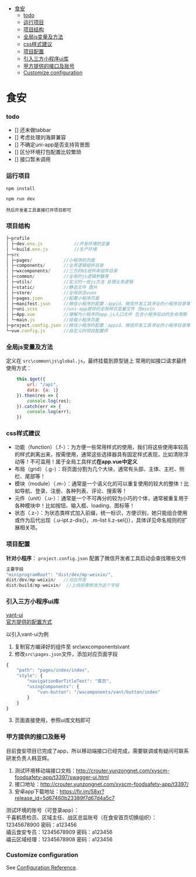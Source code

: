 - [食安](#%e9%a3%9f%e5%ae%89)
    - [todo](#todo)
    - [运行项目](#%e8%bf%90%e8%a1%8c%e9%a1%b9%e7%9b%ae)
    - [项目结构](#%e9%a1%b9%e7%9b%ae%e7%bb%93%e6%9e%84)
    - [全局js变量及方法](#%e5%85%a8%e5%b1%80js%e5%8f%98%e9%87%8f%e5%8f%8a%e6%96%b9%e6%b3%95)
    - [css样式建议](#css%e6%a0%b7%e5%bc%8f%e5%bb%ba%e8%ae%ae)
    - [项目配置](#%e9%a1%b9%e7%9b%ae%e9%85%8d%e7%bd%ae)
    - [引入三方小程序ui库](#%e5%bc%95%e5%85%a5%e4%b8%89%e6%96%b9%e5%b0%8f%e7%a8%8b%e5%ba%8fui%e5%ba%93)
    - [甲方提供的接口及账号](#%e7%94%b2%e6%96%b9%e6%8f%90%e4%be%9b%e7%9a%84%e6%8e%a5%e5%8f%a3%e5%8f%8a%e8%b4%a6%e5%8f%b7)
    - [Customize configuration](#customize-configuration)
# 食安


### todo
- [] 还未做tabbar
- [] 考虑处理刘海屏兼容
- [] 不确定uni-app是否支持背景图
- [] 区分环境打包配置比较繁琐
- [] 接口暂未调用
   
### 运行项目
```
npm install

npm run dev

然后开发者工具直接打开项目即可
```


### 项目结构
```js
├─profile
│ ├─dev.env.js            //开发环境的变量
│ └─build.env.js          //生产环境 
├─src
│ ├─pages/            //小程序的页面
│ ├─components/       //业务逻辑组件目录
│ ├─wxcomponents/     //三方的UI组件库组件目录
│ ├─common/           //全局的js逻辑参数等
│ ├─utils/            //定义的一些js方法 处理业务逻辑
│ ├─static/           //静态文件 图片
│ ├─store/            //全局状态vuex
│ ├─pages.json        //配置小程序页面
│ ├─manifest.json     //微信小程序的配置：appid、微信开发工具寻址的小程序目录等
│ ├─uni.scss          //uni-app提供的全局样式变量文件 含mixin
│ ├─App.vue           //理解为小程序的app.js入口文件 包含小程序启动的生命周期
│ └─main.js           //挂载小程序页面 
├─project.config.json //微信小程序的配置：appid、微信开发工具寻址的小程序目录等
└─vue.config.js       //自定义的项目配置项
```

### 全局js变量及方法  

定义在 `src\common\js\global.js`，最终挂载到原型链上
常用的如接口请求最终使用方式：
```js
	this.$get({
		url: "/api",
		data: {a: 1}
	}).then(res => {
		console.log(res);
	}).catch(err => {
		console.log(err);
	})
```  


### css样式建议   

- 功能（function）（.f-）：为方便一些常用样式的使用，我们将这些使用率较高的样式剥离出来，按需使用，通常这些选择器具有固定样式表现，比如清除浮动等！不可滥用！属于全局工具样式**在app.vue中定义**
- 布局（grid）（.g-）：将页面分割为几个大块，通常有头部、主体、主栏、侧栏、尾部等！
- 模块（module）（.m-）：通常是一个语义化的可以重复使用的较大的整体！比如导航、登录、注册、各种列表、评论、搜索等！
- 元件（unit）（.u-）：通常是一个不可再分的较为小巧的个体，通常被重复用于各种模块中！比如按钮、输入框、loading、图标等！
- 状态（.z-）：为状态类样式加入前缀，统一标识，方便识别，她只能组合使用或作为后代出现（.u-ipt.z-dis{}，.m-list li.z-sel{}），具体详见命名规则的扩展相关项。

### 项目配置

**针对小程序**： `project.config.json` 配置了微信开发者工具启动会查找哪些文件

```js
主要字段
"miniprogramRoot": "dist/dev/mp-weixin/",
dist/dev/mp-weixin/   //对应开发
dist/build/mp-weixin/  //上线前需修改为这个字段 
```

### 引入三方小程序ui库  
[vant-ui](https://youzan.github.io/vant-weapp/#/button)   
[官方提供的配置方式](https://uniapp.dcloud.io/frame?id=%E5%B0%8F%E7%A8%8B%E5%BA%8F%E7%BB%84%E4%BB%B6%E6%94%AF%E6%8C%81)

以引入vant-ui为例
1. 复制官方编译好的组件至 src\wxcomponents\vant
2. 修改`src\pages.json`文件，添加对应页面字段
```js
{
	"path": "pages/index/index",
	"style": {
		"navigationBarTitleText": "首页",
		"usingComponents": {
			"van-button": "/wxcomponents/vant/button/index"
		}
	}
}
```
3. 页面直接使用，参照ui库文档即可  


### 甲方提供的接口及账号
目前食安项目已完成了app，所以移动端接口已经完成，需要联调或有疑问可联系研发负责人韩亚辉。
	
1. 测试环境移动端接口文档：http://crouter.yunzongnet.com/xyscm-foodsafety-app/t3397/swagger-ui.html
2. 接口地址：http://crouter.yunzongnet.com/xyscm-foodsafety-app/t3397/
3. 安卓app下载地址：https://fir.im/58xr?release_id=5d67460b23389f7d67d4a5c7
	
测试环境的账号（可登录app）：   
千喜鹤质检员、区域主任、战区总监账号（在食安首页切换组织）：12345678900     密码：a123456  
禧云食安专员：12345678909    密码：a123456   
禧云区域经理：12345678908    密码：a123456   

### Customize configuration
See [Configuration Reference](https://cli.vuejs.org/config/).
